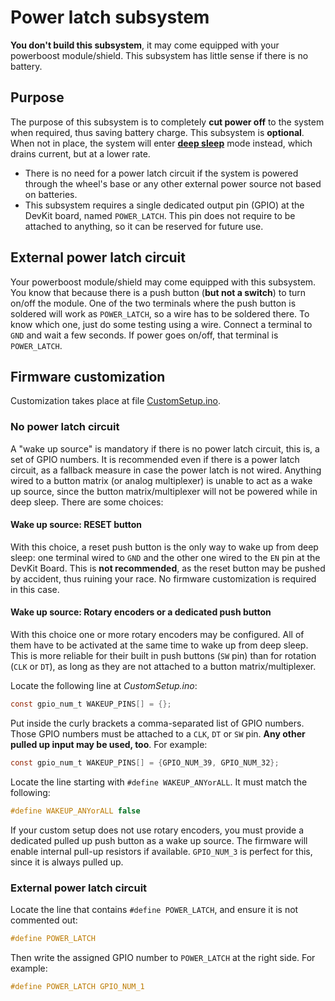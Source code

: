 # Power latch subsystem

**You don't build this subsystem**, it may come equipped with your powerboost module/shield.
This subsystem has little sense if there is no battery.

## Purpose

The purpose of this subsystem is to completely **cut power off** to the system when required, thus saving battery charge. This subsystem is **optional**. When not in place, the system will enter [**deep sleep**](https://randomnerdtutorials.com/esp32-deep-sleep-arduino-ide-wake-up-sources/) mode instead, which drains current, but at a lower rate.

- There is no need for a power latch circuit if the system is powered through the wheel's base or any other external power source not based on batteries.
- This subsystem requires a single dedicated output pin (GPIO) at the DevKit board, named `POWER_LATCH`. This pin does not require to be attached to anything, so it can be reserved for future use.

## External power latch circuit

Your powerboost module/shield may come equipped with this subsystem. You know that because there is a push button (**but not a switch**) to turn on/off the module. One of the two terminals where the push button is soldered will work as `POWER_LATCH`, so a wire has to be soldered there. To know which one, just do some testing using a wire. Connect a terminal to `GND` and wait a few seconds. If power goes on/off, that terminal is `POWER_LATCH`.

## Firmware customization

Customization takes place at file [CustomSetup.ino](../../../../src/Firmware/CustomSetup/CustomSetup.ino).

### No power latch circuit

A "wake up source" is mandatory if there is no power latch circuit, this is, a set of GPIO numbers. It is recommended even if there is a power latch circuit, as a fallback measure in case the power latch is not wired. Anything wired to a button matrix (or analog multiplexer) is unable to act as a wake up source, since the button matrix/multiplexer will not be powered while in deep sleep. There are some choices:

#### Wake up source: RESET button

With this choice, a reset push button is the only way to wake up from deep sleep: one terminal wired to `GND` and the other one wired to the `EN` pin at the DevKit Board. This is **not recommended**, as the reset button may be pushed by accident, thus ruining your race.  No firmware customization is required in this case.

#### Wake up source: Rotary encoders or a dedicated push button

With this choice one or more rotary encoders may be configured. All of them have to be activated at the same time to wake up from deep sleep. This is more reliable for their built in push buttons (`SW` pin) than for rotation (`CLK` or `DT`), as long as they are not attached to a button matrix/multiplexer.

Locate the following line at *CustomSetup.ino*:

```c
const gpio_num_t WAKEUP_PINS[] = {};
```

Put inside the curly brackets a comma-separated list of GPIO numbers. Those GPIO numbers must be attached to a `CLK`, `DT` or `SW` pin. **Any other pulled up input may be used, too**. For example:

```c
const gpio_num_t WAKEUP_PINS[] = {GPIO_NUM_39, GPIO_NUM_32};
```

Locate the line starting with `#define WAKEUP_ANYorALL`. It must match the following:

```c
#define WAKEUP_ANYorALL false
```

If your custom setup does not use rotary encoders, you must provide a dedicated pulled up push button as a wake up source. The firmware will enable internal pull-up resistors if available. `GPIO_NUM_3` is perfect for this, since it is always pulled up.

### External power latch circuit

Locate the line that contains `#define POWER_LATCH`, and ensure it is not commented out:

```c
#define POWER_LATCH
```

Then write the assigned GPIO number to `POWER_LATCH` at the right side. For example:

```c
#define POWER_LATCH GPIO_NUM_1
```
